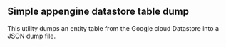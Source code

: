 ## Simple appengine datastore table dump

This utility dumps an entity table from the Google cloud Datastore into a
JSON dump file.
